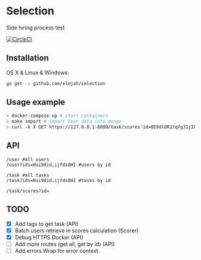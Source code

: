 # Selection

Side hiring process test

[![CircleCI](https://circleci.com/gh/Elojah/selection/tree/master.svg?style=svg)](https://circleci.com/gh/Elojah/selection/tree/master)

## Installation

OS X & Linux & Windows:

```sh
go get -u github.com/elojah/selection
```
## Usage example
```sh
> docker-compose up # start containers
> make import # import test data into mongo
> curl -k X GET https://127.0.0.1:8080/task/scores?id=0E8dlOR1tqfg31jIR
```

## API
```
/user #all users
/user?ids=Hui98id,ijfds8HI #users by id
```
```
/task #all tasks
/task?ids=Hui98id,ijfds8HI #tasks by id
```
```
/task/scores?id=
```
## TODO

- [x] Add tags to get task (API)
- [x] Batch users retrieve in scores calculation (Scorer)
- [x] Debug HTTPS Docker (API)
- [ ] Add more routes (get all, get by id) (API)
- [ ] Add errors.Wrap for error context
